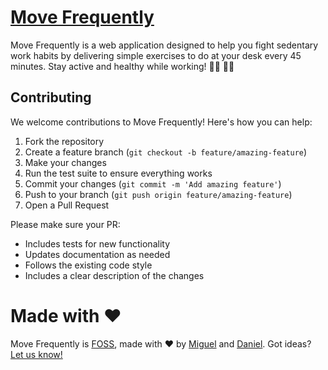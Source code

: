 # [Move Frequently](http://movefrequently.com)

Move Frequently is a web application designed to help you fight sedentary work habits by delivering simple exercises to do at your desk every 45 minutes. Stay active and healthy while working! 🧘‍♀️ 🏃‍♂️

## Contributing

We welcome contributions to Move Frequently! Here's how you can help:

1. Fork the repository
2. Create a feature branch (`git checkout -b feature/amazing-feature`)
3. Make your changes
4. Run the test suite to ensure everything works
5. Commit your changes (`git commit -m 'Add amazing feature'`)
6. Push to your branch (`git push origin feature/amazing-feature`)
7. Open a Pull Request

Please make sure your PR:

- Includes tests for new functionality
- Updates documentation as needed
- Follows the existing code style
- Includes a clear description of the changes

# Made with ❤️

Move Frequently is [FOSS](https://github.com/miguelff/movefrequently), made with ❤️ by [Miguel](https://github.com/miguelff) and [Daniel](https://x.com/esmaldan). Got ideas? [Let us know!](https://github.com/miguelff/movefrequently/issues)
